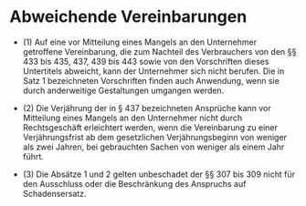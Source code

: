 # Abweichende Vereinbarungen

- (1) Auf eine vor Mitteilung eines Mangels an den Unternehmer getroffene Vereinbarung, die zum Nachteil des Verbrauchers von den §§ 433 bis 435, 437, 439 bis 443 sowie von den Vorschriften dieses Untertitels abweicht, kann der Unternehmer sich nicht berufen. Die in Satz 1 bezeichneten Vorschriften finden auch Anwendung, wenn sie durch anderweitige Gestaltungen umgangen werden.

- (2) Die Verjährung der in § 437 bezeichneten Ansprüche kann vor Mitteilung eines Mangels an den Unternehmer nicht durch Rechtsgeschäft erleichtert werden, wenn die Vereinbarung zu einer Verjährungsfrist ab dem gesetzlichen Verjährungsbeginn von weniger als zwei Jahren, bei gebrauchten Sachen von weniger als einem Jahr führt.

- (3) Die Absätze 1 und 2 gelten unbeschadet der §§ 307 bis 309 nicht für den Ausschluss oder die Beschränkung des Anspruchs auf Schadensersatz.

